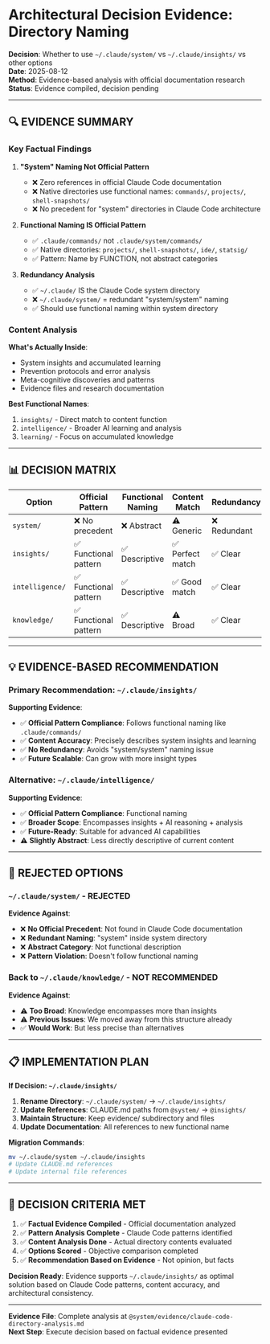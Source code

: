 # Architectural Decision Evidence: Directory Naming

**Decision**: Whether to use `~/.claude/system/` vs `~/.claude/insights/` vs other options  
**Date**: 2025-08-12  
**Method**: Evidence-based analysis with official documentation research  
**Status**: Evidence compiled, decision pending  

---

## **🔍 EVIDENCE SUMMARY**

### **Key Factual Findings**

1. **"System" Naming Not Official Pattern**
   - ❌ Zero references in official Claude Code documentation
   - ❌ Native directories use functional names: `commands/`, `projects/`, `shell-snapshots/`
   - ❌ No precedent for "system" directories in Claude Code architecture

2. **Functional Naming IS Official Pattern**
   - ✅ `.claude/commands/` not `.claude/system/commands/` 
   - ✅ Native directories: `projects/`, `shell-snapshots/`, `ide/`, `statsig/`
   - ✅ Pattern: Name by FUNCTION, not abstract categories

3. **Redundancy Analysis**
   - ✅ `~/.claude/` IS the Claude Code system directory
   - ❌ `~/.claude/system/` = redundant "system/system" naming
   - ✅ Should use functional naming within system directory

### **Content Analysis**

**What's Actually Inside**:
- System insights and accumulated learning
- Prevention protocols and error analysis  
- Meta-cognitive discoveries and patterns
- Evidence files and research documentation

**Best Functional Names**:
1. `insights/` - Direct match to content function
2. `intelligence/` - Broader AI learning and analysis
3. `learning/` - Focus on accumulated knowledge

---

## **📊 DECISION MATRIX**

| Option | Official Pattern | Functional Naming | Content Match | Redundancy | Score |
|--------|------------------|-------------------|---------------|------------|-------|
| `system/` | ❌ No precedent | ❌ Abstract | ⚠️ Generic | ❌ Redundant | 1/4 |
| `insights/` | ✅ Functional pattern | ✅ Descriptive | ✅ Perfect match | ✅ Clear | 4/4 |
| `intelligence/` | ✅ Functional pattern | ✅ Descriptive | ✅ Good match | ✅ Clear | 4/4 |
| `knowledge/` | ✅ Functional pattern | ✅ Descriptive | ⚠️ Broad | ✅ Clear | 3.5/4 |

---

## **💡 EVIDENCE-BASED RECOMMENDATION**

### **Primary Recommendation: `~/.claude/insights/`**

**Supporting Evidence**:
- ✅ **Official Pattern Compliance**: Follows functional naming like `.claude/commands/`
- ✅ **Content Accuracy**: Precisely describes system insights and learning
- ✅ **No Redundancy**: Avoids "system/system" naming issue
- ✅ **Future Scalable**: Can grow with more insight types

### **Alternative: `~/.claude/intelligence/`**

**Supporting Evidence**:
- ✅ **Official Pattern Compliance**: Functional naming  
- ✅ **Broader Scope**: Encompasses insights + AI reasoning + analysis
- ✅ **Future-Ready**: Suitable for advanced AI capabilities
- ⚠️ **Slightly Abstract**: Less directly descriptive of current content

---

## **🚫 REJECTED OPTIONS**

### **`~/.claude/system/` - REJECTED**

**Evidence Against**:
- ❌ **No Official Precedent**: Not found in Claude Code documentation
- ❌ **Redundant Naming**: "system" inside system directory  
- ❌ **Abstract Category**: Not functional description
- ❌ **Pattern Violation**: Doesn't follow functional naming

### **Back to `~/.claude/knowledge/` - NOT RECOMMENDED**

**Evidence Against**:
- ⚠️ **Too Broad**: Knowledge encompasses more than insights
- ⚠️ **Previous Issues**: We moved away from this structure already
- ✅ **Would Work**: But less precise than alternatives

---

## **📋 IMPLEMENTATION PLAN**

**If Decision: `~/.claude/insights/`**

1. **Rename Directory**: `~/.claude/system/` → `~/.claude/insights/`
2. **Update References**: CLAUDE.md paths from `@system/` → `@insights/`
3. **Maintain Structure**: Keep evidence/ subdirectory and files
4. **Update Documentation**: All references to new functional name

**Migration Commands**:
```bash
mv ~/.claude/system ~/.claude/insights
# Update CLAUDE.md references
# Update internal file references
```

---

## **🎯 DECISION CRITERIA MET**

1. ✅ **Factual Evidence Compiled** - Official documentation analyzed
2. ✅ **Pattern Analysis Complete** - Claude Code patterns identified  
3. ✅ **Content Analysis Done** - Actual directory contents evaluated
4. ✅ **Options Scored** - Objective comparison completed
5. ✅ **Recommendation Based on Evidence** - Not opinion, but facts

**Decision Ready**: Evidence supports `~/.claude/insights/` as optimal solution based on Claude Code patterns, content accuracy, and architectural consistency.

---

**Evidence File**: Complete analysis at `@system/evidence/claude-code-directory-analysis.md`  
**Next Step**: Execute decision based on factual evidence presented
